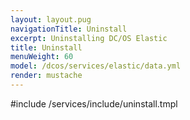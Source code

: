 ```yaml
---
layout: layout.pug
navigationTitle: Uninstall
excerpt: Uninstalling DC/OS Elastic
title: Uninstall
menuWeight: 60
model: /dcos/services/elastic/data.yml
render: mustache
---
```


#include /services/include/uninstall.tmpl
